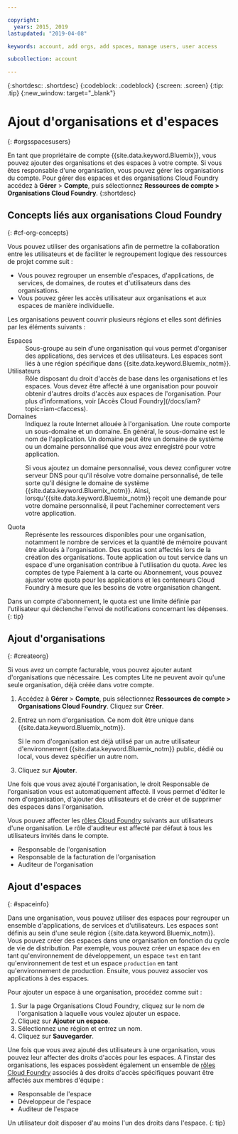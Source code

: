 ```yaml
---

copyright:
  years: 2015, 2019
lastupdated: "2019-04-08"

keywords: account, add orgs, add spaces, manage users, user access

subcollection: account

---
```


{:shortdesc: .shortdesc}
{:codeblock: .codeblock}
{:screen: .screen}
{:tip: .tip}
{:new_window: target="_blank"}

# Ajout d'organisations et d'espaces
{: #orgsspacesusers}

En tant que propriétaire de compte {{site.data.keyword.Bluemix}}, vous pouvez ajouter des organisations et des espaces à votre compte. Si vous êtes responsable d'une organisation, vous pouvez gérer les organisations du compte. Pour gérer des espaces et des organisations Cloud Foundry accédez à **Gérer** > **Compte**, puis sélectionnez **Ressources de compte > Organisations Cloud Foundry**.
{:shortdesc}

## Concepts liés aux organisations Cloud Foundry
{: #cf-org-concepts}

Vous pouvez utiliser des organisations afin de permettre la collaboration entre les utilisateurs et de faciliter le regroupement logique des ressources de projet comme suit :

   * Vous pouvez regrouper un ensemble d'espaces, d'applications, de services, de domaines, de routes et d'utilisateurs dans des organisations.
   * Vous pouvez gérer les accès utilisateur aux organisations et aux espaces de manière individuelle.

Les organisations peuvent couvrir plusieurs régions et elles sont définies par les éléments suivants :

<dl>
<dt>Espaces</dt>
<dd>Sous-groupe au sein d'une organisation qui vous permet d'organiser des applications, des services et des utilisateurs. Les espaces sont liés à une région spécifique dans {{site.data.keyword.Bluemix_notm}}. </dd>
<dt>Utilisateurs</dt>
<dd>Rôle disposant du droit d'accès de base dans les organisations et les espaces. Vous devez être affecté à une organisation pour pouvoir obtenir d'autres droits d'accès aux espaces de l'organisation. Pour plus d'informations, voir [Accès Cloud Foundry](/docs/iam?topic=iam-cfaccess).</dd>
<dt>Domaines</dt>
<dd>Indiquez la route Internet allouée à l'organisation. Une route comporte un sous-domaine et un domaine. En général, le sous-domaine est le nom de l'application. Un domaine peut être un domaine de système ou un domaine personnalisé que vous avez enregistré pour votre application.<br/>
<p>Si vous ajoutez un domaine personnalisé, vous devez configurer votre serveur DNS pour qu'il résolve votre domaine personnalisé, de telle sorte qu'il désigne le domaine de système {{site.data.keyword.Bluemix_notm}}. Ainsi, lorsqu'{{site.data.keyword.Bluemix_notm}} reçoit une demande pour votre domaine personnalisé, il peut l'acheminer correctement vers votre application.</p></dd>
<dt>Quota</dt>
<dd>Représente les ressources disponibles pour une organisation, notamment le nombre de services et la quantité de mémoire pouvant être alloués à l'organisation. Des quotas sont affectés lors de la création des organisations. Toute application ou tout service dans un espace d'une organisation contribue à l'utilisation du quota. Avec les comptes de type Paiement à la carte ou Abonnement, vous pouvez ajuster votre quota pour les applications et les conteneurs Cloud Foundry à mesure que les besoins de votre organisation changent.</dd>
</dl>

Dans un compte d'abonnement, le quota est une limite définie par l'utilisateur qui déclenche l'envoi de notifications concernant les dépenses.
{: tip}

## Ajout d'organisations
{: #createorg}

Si vous avez un compte facturable, vous pouvez ajouter autant d'organisations que nécessaire. Les comptes Lite ne peuvent avoir qu'une seule organisation, déjà créée dans votre compte.

1. Accédez à **Gérer** > **Compte**, puis sélectionnez **Ressources de compte > Organisations Cloud Foundry**. Cliquez sur **Créer**.
2. Entrez un nom d'organisation. Ce nom doit être unique dans {{site.data.keyword.Bluemix_notm}}.

   Si le nom d'organisation est déjà utilisé par un autre utilisateur d'environnement {{site.data.keyword.Bluemix_notm}} public, dédié ou local, vous devez spécifier un autre nom.
3. Cliquez sur **Ajouter**.

Une fois que vous avez ajouté l'organisation, le droit Responsable de l'organisation vous est automatiquement affecté. Il vous permet d'éditer le nom d'organisation, d'ajouter des utilisateurs et de créer et de supprimer des espaces dans l'organisation.

Vous pouvez affecter les [rôles Cloud Foundry](/docs/iam?topic=iam-cfaccess#cfroles) suivants aux utilisateurs d'une organisation. Le rôle d'auditeur est affecté par défaut à tous les utilisateurs invités dans le compte.

   * Responsable de l'organisation
   * Responsable de la facturation de l'organisation
   * Auditeur de l'organisation

## Ajout d'espaces
{: #spaceinfo}

Dans une organisation, vous pouvez utiliser des espaces pour regrouper un ensemble d'applications, de services et d'utilisateurs. Les espaces sont définis au sein d'une seule région {{site.data.keyword.Bluemix_notm}}. Vous pouvez créer des espaces dans une organisation en fonction du cycle de vie de distribution. Par exemple, vous pouvez créer un espace `dev` en tant qu'environnement de développement, un espace `test` en tant qu'environnement de test et un espace `production` en tant qu'environnement de production. Ensuite, vous pouvez associer vos applications à des espaces.

Pour ajouter un espace à une organisation, procédez comme suit : 

1. Sur la page Organisations Cloud Foundry, cliquez sur le nom de l'organisation à laquelle vous voulez ajouter un espace.
2. Cliquez sur **Ajouter un espace**.
3. Sélectionnez une région et entrez un nom.
4. Cliquez sur **Sauvegarder**.

Une fois que vous avez ajouté des utilisateurs à une organisation, vous pouvez leur affecter des droits d'accès pour les espaces. A l'instar des organisations, les espaces possèdent également un ensemble de [rôles Cloud Foundry](/docs/iam?topic=iam-cfaccess#cfroles) associés à des droits d'accès spécifiques pouvant être affectés aux membres d'équipe :

  * Responsable de l'espace
  * Développeur de l'espace
  * Auditeur de l'espace

Un utilisateur doit disposer d'au moins l'un des droits dans l'espace.
{: tip}
